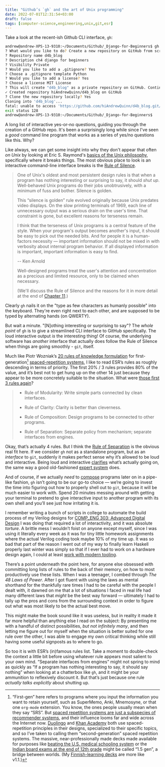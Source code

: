 ```yaml
---
title: "Github’s `gh` and the art of Unix programming"
date: 2022-07-01T12:31:54+03:00
draft: false
tags: [computer-science,engineering,unix,git,esr]
---
```



Take a look at the recent-ish Github CLI interface, `gh`:

```bash
andrew@andrew-XPS-13-9310:~/Documents/Github/_Django-for-Beginners$ gh repo create
? What would you like to do? Create a new repository on GitHub from scratch
? Repository name d4b_blog
? Description ch4 django for beginners
? Visibility Private
? Would you like to add a .gitignore? Yes
? Choose a .gitignore template Python
? Would you like to add a license? Yes
? Choose a license MIT License
? This will create "d4b_blog" as a private repository on GitHub. Continue? Yes
✓ Created repository hiAndrewQuinn/d4b_blog on GitHub
? Clone the new repository locally? Yes
Cloning into 'd4b_blog'...
fatal: unable to access 'https://github.com/hiAndrewQuinn/d4b_blog.git/': Could not resolve host: github.com
exit status 128
andrew@andrew-XPS-13-9310:~/Documents/Github/_Django-for-Beginners$ 
```

A long list of interactive yes-or-no questions, guiding you through the creation of a GitHub repo. It's been a surprisingly long while since I've seen a _good_ command line program that works as a series of yes/no questions like this. Why?

Like always, we can get some insight into why they don't appear that often _on Unix_ by looking at Eric S. Raymond's [basics of the Unix philosophy](http://www.catb.org/esr/writings/taoup/html/ch01s06.html), specifically where it breaks things. The most obvious place to look is an interactive command-line interface breaks is the [Rule of Silence](http://www.catb.org/esr/writings/taoup/html/ch01s06.html#id2878450).

> One of Unix's oldest and most persistent design rules is that when a program has nothing interesting or surprising to say, it should _shut up_. Well-behaved Unix programs do their jobs unobtrusively, with a minimum of fuss and bother. Silence is golden.
> 
> This “silence is golden” rule evolved originally because Unix predates video displays. On the slow printing terminals of 1969, each line of unnecessary output was a serious drain on the user's time. That constraint is gone, but excellent reasons for terseness remain.
> 
> I think that the terseness of Unix programs is a central feature of the style. When your program's output becomes another's input, it should be easy to pick out the needed bits. And for people it is a human-factors necessity — important information should not be mixed in with verbosity about internal program behavior. If all displayed information is important, important information is easy to find.
> 
> -- Ken Arnold
> 
> Well-designed programs treat the user's attention and concentration as a precious and limited resource, only to be claimed when necessary.
> 
> (We'll discuss the Rule of Silence and the reasons for it in more detail at the end of [Chapter 11](http://www.catb.org/esr/writings/taoup/html/interfacechapter.html "Chapter 11. Interfaces").)

Clearly `gh` nails it on the "type as few characters as humanly possible" into the keyboard. They're even right next to each other, and are supposed to be typed by alternating hands (on QWERTY).

But wait a minute. "\[N\]othing interesting or surprising to say"? The _whole point_ of `gh` is to give a streamlined CLI interface to GitHub specifically. The loud interactive output _is_ the interesting thing! Of course, the underlying software has _another_ interface that actually does follow the Rule of Silence when things are going smoothly - `git`, itself.

Much like Piotr Wozniak’s [20 rules of knowledge formulation](https://supermemo.guru/wiki/20_rules_of_knowledge_formulation) for first-generation[^1] [spaced-repetition systems](https://www.gwern.net/Spaced-repetition), I like to read ESR’s rules as roughly descending in terms of priority. The first 20% / 3 rules provides 80% of the value, and it’s best not to get hung up on the other 14 just because they appear to be more concretely suitable to the situation. What were [those first 3 rules again](http://www.catb.org/esr/writings/taoup/html/ch01s06.html)?

> -   Rule of Modularity: Write simple parts connected by clean interfaces.
>     
> -   Rule of Clarity: Clarity is better than cleverness.
>     
> -   Rule of Composition: Design programs to be connected to other programs.
>     
> -   Rule of Separation: Separate policy from mechanism; separate interfaces from engines.

Okay, that’s actually 4 rules. But I think the [Rule of Separation](http://www.catb.org/esr/writings/taoup/html/ch01s06.html#id2877777) is the obvious real fit here. If we consider `gh` not as a standalone program, but as an _interface_ to `git`, suddenly it makes perfect sense why it’s allowed to be loud and interactive. Being loud and interactive [clarifies](https://www.wikiwand.com/en/Expert_system) what’s actually going on, the same way a good old-fashioned [expert system](https://www.wikiwand.com/en/Expert_system) does.

And of course, if we actually _need_ to [compose](http://www.catb.org/esr/writings/taoup/html/ch01s06.html#id2877684) programs later on in a pipe-like fashion, `gh` isn’t going to be our go-to choice — we’re going to invest the time into figuring out how to properly shell out to `git`, because it will be much easier to work with. Spend 20 minutes messing around with getting your terminal to pretend to give interactive input to another program with its own shell and you’ll see just how irritating it is.

I remember writing a bunch of scripts in college to automate the build process of my Verilog designs for [COMP_ENG 303: Advanced Digital Design](https://www.mccormick.northwestern.edu/electrical-computer/academics/courses/descriptions/303.html) I was doing that required a lot of interactivity, and it was absolute _torture_. A brittle mess I wouldn’t foist on anyone except myself, since I was using it literally every week as it was for tiny little homework assignments where the actual Verilog coding took maybe 10% of my time up. It was so bad that part of the reason I went out of my way to finally learn Haskell properly last winter was simply so that if I ever had to work on a hardware design again, I could at least [work with modern tooling](https://clash-lang.org/).

There’s a point underneath the point here, for anyone else obsessed with committing long lists of rules to the back of their memory, on how to most productively use these lists. When I was a teenager, I combed through _The 48 Laws of Power_. After I got fluent with using the laws as mental shorthand for the thankfully rare times I had to be careful with the people I dealt with, it dawned on me that a lot of situations I faced in real life had many different laws that _might_ be the best way forward — ultimately I had to tally up the pros and cons from the surrounding context in order to figure out what was most likely to be the actual best move.

This might make the book sound like it was useless, but in reality it made it far more helpful than anything else I read on the subject: By presenting me with a handful of distinct possibilities, *but not infinitely many*, and then letting me figure out for myself when the situation is better suited for one rule over the other, I was able to engage my own critical thinking while still having some useful signposts as to where to go. 

So too it is with ESR’s (in)famous rules list. Take a moment to double-check the context a little bit before using whatever rule appears most salient to your own mind. “Separate interfaces from engines” might not spring to mind as quickly as “If a program has nothing interesting to say, it should say nothing” when looking at a chatterbox like `gh`, and it might be your ammunition to reflexively discount it. But that’s just because one rule _actually talks explicitly_ about shutting up.


[^1]: “First-gen” here refers to programs where you input the information you want to retain yourself, such as SuperMemo, Anki, Mnemosyne, or that one `org-mode` extension. You know, the ones people usually mean when they say “SRS”. But [spaced repetition systems are just a subspecies of recommender systems](https://uwspace.uwaterloo.ca/bitstream/handle/10012/13715/2017-Recommender%20Systems%20for%20Personalized%20Gamification.pdf?sequence=3), and their influence looms far and wide across the Internet now. [Duolingo](https://research.duolingo.com/) and [Khan Academy](https://www.khanacademy.org/) both use spaced-repetition principles in their designs, specialized to their specific topics, and so I’ve taken to calling them “second-generation” spaced repetition systems. The massive, near-professionally made decks made available for purposes like [beating the U.S. medical schooling system](https://www.reddit.com/r/medicalschoolanki/) or the [Indian board exams at the end of 12th grade](https://github.com/Raagaception/raagaception-12STD-CBSE-deck)  might be called “1.5 gen”, a bridge between worlds. (My [Finnish-learning decks](https://github.com/hiAndrewQuinn/finfreq) are more like v1.1.)